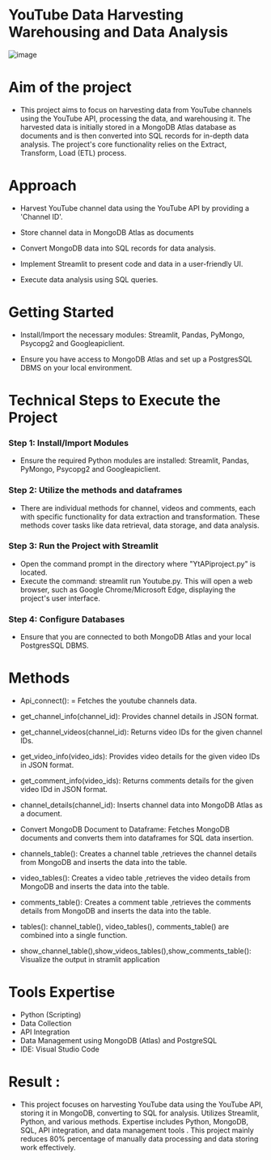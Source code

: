 # YouTube Data Harvesting Warehousing and Data Analysis
![image](github.com/choprasv/Youtube-Data-Harvesting-and-Warehousing/blob/main/youtube.png)

# Aim of the project

 - This project aims to focus on harvesting data from YouTube channels using the YouTube API, processing the data, and warehousing it. The harvested data is initially stored in a MongoDB Atlas database as documents and is then converted into SQL records for in-depth data analysis. The project's core functionality relies on the Extract, Transform, Load (ETL) process.

     
# Approach 

  - Harvest YouTube channel data using the YouTube API by providing a 'Channel ID'.
    
  - Store channel data in MongoDB Atlas as documents
    
  - Convert MongoDB data into SQL records for data analysis.
    
  - Implement Streamlit to present code and data in a user-friendly UI.
    
  - Execute data analysis using SQL queries.
    

# Getting Started

  - Install/Import the necessary modules: Streamlit, Pandas, PyMongo, Psycopg2 and Googleapiclient.
    
  - Ensure you have access to MongoDB Atlas and set up a PostgresSQL DBMS on your local environment.
    

# Technical Steps to Execute the Project

### Step 1: Install/Import Modules

   - Ensure the required Python modules are installed: Streamlit, Pandas, PyMongo, Psycopg2 and Googleapiclient.

### Step 2: Utilize the methods and dataframes 

   - There are individual methods for channel, videos and comments, each with specific functionality for data extraction and transformation. These methods cover tasks like data retrieval, data storage, and data analysis.

### Step 3: Run the Project with Streamlit

   - Open the command prompt in the directory where "YtAPiproject.py" is located.
   - Execute the command: streamlit run Youtube.py. This will open a web browser, such as Google Chrome/Microsoft Edge, displaying the project's user interface.

### Step 4: Configure Databases

   - Ensure that you are connected to both MongoDB Atlas and your local PostgresSQL DBMS.


# Methods

   - Api_connect(): = Fetches the youtube channels data.
     
   - get_channel_info(channel_id): Provides channel details in JSON format.
     
   - get_channel_videos(channel_id): Returns video IDs for the given channel IDs.
     
   - get_video_info(video_ids): Provides video details for the given video IDs in JSON format.
     
   - get_comment_info(video_ids): Returns comments details for the given video IDd in JSON format.
     
   - channel_details(channel_id): Inserts channel data into MongoDB Atlas as a document.

   - Convert MongoDB Document to Dataframe: Fetches MongoDB documents and converts them into dataframes for SQL data insertion.
     
   - channels_table(): Creates a  channel table ,retrieves the channel details from MongoDB and inserts the data into the table.
     
   - video_tables(): Creates a  video table ,retrieves the video details from MongoDB and inserts the data into the table.

   - comments_table(): Creates a  comment table ,retrieves the comments details from MongoDB and inserts the data into the table.

   - tables(): channel_table(), video_tables(), comments_table() are combined into a single function.

   - show_channel_table(),show_videos_tables(),show_comments_table(): Visualize the output in stramlit application
     

# Tools Expertise 
   - Python (Scripting)
   - Data Collection
   - API Integration
   - Data Management using MongoDB (Atlas) and PostgreSQL
   - IDE: Visual Studio Code


# Result :
   - This project focuses on harvesting YouTube data using the YouTube API, storing it in MongoDB, converting to SQL for analysis. Utilizes Streamlit, Python, and various methods. Expertise includes Python, MongoDB, SQL, API integration, and data management tools . This project mainly reduces 80% percentage of manually data processing and data storing work effectively.
